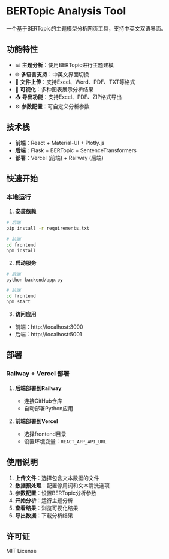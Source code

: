 # BERTopic Analysis Tool

一个基于BERTopic的主题模型分析网页工具，支持中英文双语界面。

## 功能特性

- 📊 **主题分析**：使用BERTopic进行主题建模
- 🌐 **多语言支持**：中英文界面切换
- 📁 **文件上传**：支持Excel、Word、PDF、TXT等格式
- 🎨 **可视化**：多种图表展示分析结果
- 📤 **导出功能**：支持Excel、PDF、ZIP格式导出
- ⚙️ **参数配置**：可自定义分析参数

## 技术栈

- **前端**：React + Material-UI + Plotly.js
- **后端**：Flask + BERTopic + SentenceTransformers
- **部署**：Vercel (前端) + Railway (后端)

## 快速开始

### 本地运行

1. **安装依赖**
```bash
# 后端
pip install -r requirements.txt

# 前端
cd frontend
npm install
```

2. **启动服务**
```bash
# 后端
python backend/app.py

# 前端
cd frontend
npm start
```

3. **访问应用**
- 前端：http://localhost:3000
- 后端：http://localhost:5001

## 部署

### Railway + Vercel 部署

1. **后端部署到Railway**
   - 连接GitHub仓库
   - 自动部署Python应用

2. **前端部署到Vercel**
   - 选择frontend目录
   - 设置环境变量：`REACT_APP_API_URL`

## 使用说明

1. **上传文件**：选择包含文本数据的文件
2. **数据预处理**：配置停用词和文本清洗选项
3. **参数配置**：设置BERTopic分析参数
4. **开始分析**：运行主题分析
5. **查看结果**：浏览可视化结果
6. **导出数据**：下载分析结果

## 许可证

MIT License